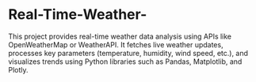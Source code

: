 # Real-Time-Weather-
This project provides real-time weather data analysis using APIs like OpenWeatherMap or WeatherAPI. It fetches live weather updates, processes key parameters (temperature, humidity, wind speed, etc.), and visualizes trends using Python libraries such as Pandas, Matplotlib, and Plotly.
